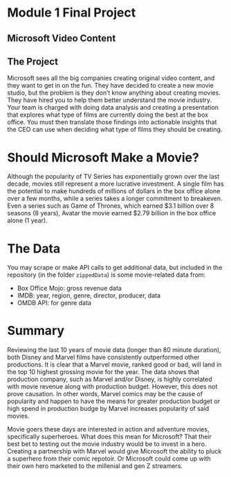 # Module 1 Final Project

## Microsoft Video Content


## The Project

Microsoft sees all the big companies creating original video content, and they want to get in on the fun. They have decided to create a new movie studio, but the problem is they don’t know anything about creating movies. They have hired you to help them better understand the movie industry.
Your team is charged with doing data analysis and creating a presentation that explores what type of films are currently doing the best at the box office. You must then translate those findings into actionable insights that the CEO can use when deciding what type of films they should be creating.

# Should Microsoft Make a Movie?

Although the popularity of TV Series has exponentially grown over the last decade, movies still represent a more lucrative investment. A single film has the potential to make hundreds of millions of dollars in the box office alone over a few months, while a series takes a longer commitment to breakeven. Even a series such as Game of Thrones, which earned $3.1 billion over 8 seasons (8 years), Avatar the movie earned $2.79 billion in the box office alone (1 year). 

# The Data

You may scrape or make API calls to get additional data, but included in the repository (in the folder `zippedData`) is some movie-related data from:
* Box Office Mojo: gross revenue data
* IMDB: year, region, genre, director, producer, data
* OMDB API: for genre data

# Summary

Reviewing the last 10 years of movie data (longer than 80 minute duration), both Disney and Marvel films have consistently outperformed other productions. It is clear that a Marvel movie, ranked good or bad, will land in the top 10 highest grossing movie for the year. The data shows that production company, such as Marvel and/or Disney, is highly correlated with movie revenue along with production budget. However, this does not prove causation. In other words, Marvel comics may be the cause of popularity and happen to have the means for greater production budget or high spend in production budge by Marvel increases popularity of said movies. 

Movie goers these days are interested in action and adventure movies, specifically superheroes. What does this mean for Microsoft? That their best bet to testing out the movie industry would be to invest in a hero. Creating a partnership with Marvel would give Microsoft the ability to pluck a superhero from their comic repotoir. Or Microsoft could come up with their own hero marketed to the millenial and gen Z streamers. 


